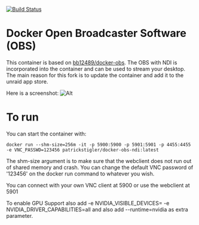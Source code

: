[![Build Status](https://drone.stigler.de/api/badges/patrickstigler/docker-obs-ndi/status.svg)](https://drone.stigler.de/patrickstigler/docker-obs-ndi)
# Docker Open Broadcaster Software (OBS)
This container is based on [bb12489/docker-obs](https://github.com/bb12489/docker-obs). The OBS with NDI is incorporated into the container and can be used to stream your desktop.
The main reason for this fork is to update the container and add it to the unraid app store.

Here is a screenshot:
![Alt](https://raw.githubusercontent.com/patrickstigler/docker-obs-ndi/master/screenshot.png "Example screenshot")

# To run
You can start the container with:

`docker run --shm-size=256m -it -p 5900:5900 -p 5901:5901 -p 4455:4455 -e VNC_PASSWD=123456 patrickstigler/docker-obs-ndi:latest`

The shm-size argument is to make sure that the webclient does not run out of shared memory and crash. You can change the default VNC password of '123456' on the docker run command to whatever you wish.

You can connect with your own VNC client at 5900 or use the webclient at 5901

To enable GPU Support also add -e NVIDIA_VISIBLE_DEVICES=<your GPU ID> -e NVIDIA_DRIVER_CAPABILITIES=all and also add --runtime=nvidia as extra parameter.
